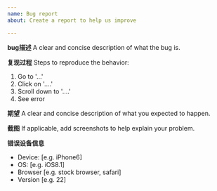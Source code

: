 ```yaml
---
name: Bug report
about: Create a report to help us improve

---
```


**bug描述**
A clear and concise description of what the bug is.

**复现过程**
Steps to reproduce the behavior:
1. Go to '...'
2. Click on '....'
3. Scroll down to '....'
4. See error

**期望**
A clear and concise description of what you expected to happen.

**截图**
If applicable, add screenshots to help explain your problem.

**错误设备信息**
 - Device: [e.g. iPhone6]
 - OS: [e.g. iOS8.1]
 - Browser [e.g. stock browser, safari]
 - Version [e.g. 22]
